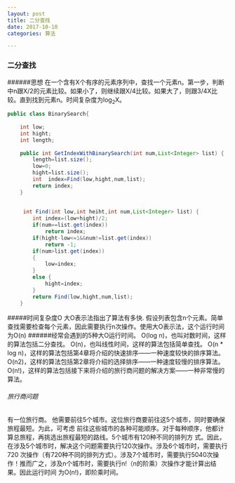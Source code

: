 ```yaml
---
layout: post
title: 二分查找
date: 2017-10-10
categories: 算法

---
```

### 二分查找
######思想
在一个含有X个有序的元素序列中，查找一个元素n。第一步，判断中n跟X/2的元素比较。如果小了，则继续跟X/4比较。如果大了，则跟3/4X比较。直到找到元素n。时间复杂度为log<sub>2</sub>X。
```java
public class BinarySearch{
	
	int low;
	int hight;
	int length;
	
	public int GetIndexWithBinarySearch(int num,List<Integer> list) {
		length=list.size();
		low=0;
		hight=list.size();
		int  index=Find(low,hight,num,list);
		return index;
	}
	
	
	 int Find(int low,int heiht,int num,List<Integer> list) {
		int index=(low+hight)/2;
		if(num==list.get(index))
			return index;
		if(hight-low<=1&&num!=list.get(index))
			return -1;
		if(num>list.get(index))
		{
			low=index;
		}
		else {
			hight=index;
		}
		return Find(low,hight,num,list);
	}
```

#####时间复杂度O
大O表示法指出了算法有多快.
假设列表包含n个元素。简单查找需要检查每个元素，因此需要执行n次操作。使用大O表示法，这个运行时间为O(n)
######经常会遇到的5种大O运行时间。
O(log n)，也叫对数时间，这样的算法包括二分查找。
O(n)，也叫线性时间，这样的算法包括简单查找。
O(n * log n)，这样的算法包括第4章将介绍的快速排序——一种速度较快的排序算法。
O(n2)，这样的算法包括第2章将介绍的选择排序——一种速度较慢的排序算法。
O(n!)，这样的算法包括接下来将介绍的旅行商问题的解决方案——一种非常慢的算法。

###### 旅行商问题

有一位旅行商。 他需要前往5个城市。这位旅行商要前往这5个城市，同时要确保旅程最短。为此，可考虑 前往这些城市的各种可能顺序。对于每种顺序，他都计算总旅程，再挑选出旅程最短的路线。5个城市有120种不同的排列方 式。因此，在涉及5个城市时，解决这个问题需要执行120次操作。涉及6个城市时，需要执行720 次操作（有720种不同的排列方式）。涉及7个城市时，需要执行5040次操作！推而广之，涉及n个城市时，需要执行n!（n的阶乘）次操作才能计算出结果。因此运行时间 为O(n!)，即阶乘时间。